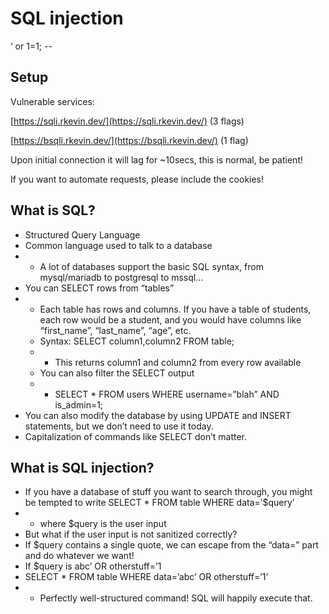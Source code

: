 # SQL injection

‘ or 1=1; --

## Setup

Vulnerable services:

[https://sqli.rkevin.dev/](https://sqli.rkevin.dev/) \(3 flags\)

[https://bsqli.rkevin.dev/](https://bsqli.rkevin.dev/) \(1 flag\)

Upon initial connection it will lag for ~10secs, this is normal, be patient!

If you want to automate requests, please include the cookies!

## What is SQL?

* Structured Query Language
* Common language used to talk to a database
* * A lot of databases support the basic SQL syntax, from mysql/mariadb to postgresql to mssql…
* You can SELECT rows from “tables”
* * Each table has rows and columns. If you have a table of students, each row would be a student, and you would have columns like “first\_name”, “last\_name”, “age”, etc.
  * Syntax: SELECT column1,column2 FROM table;
  * * This returns column1 and column2 from every row available
  * You can also filter the SELECT output
  * * SELECT \* FROM users WHERE username=”blah” AND is\_admin=1;
* You can also modify the database by using UPDATE and INSERT statements, but we don’t need to use it today.
* Capitalization of commands like SELECT don’t matter.

## What is SQL injection?

* If you have a database of stuff you want to search through, you might be tempted to write SELECT \* FROM table WHERE data=’$query’
* * where $query is the user input
* But what if the user input is not sanitized correctly?
* If $query contains a single quote, we can escape from the “data=” part and do whatever we want!
* If $query is abc’ OR otherstuff=’1
* SELECT \* FROM table WHERE data=’abc’ OR otherstuff=’1’
* * Perfectly well-structured command! SQL will happily execute that.

